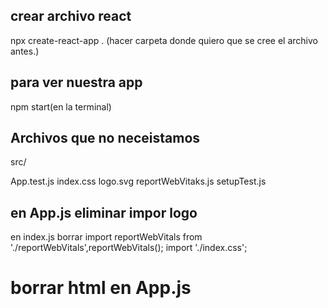 ## crear archivo react

npx create-react-app .
(hacer carpeta donde quiero que se cree el archivo antes.)

## para ver nuestra app

npm start(en la terminal)

## Archivos que no neceistamos

src/

App.test.js
index.css
logo.svg
reportWebVitaks.js
setupTest.js

## en App.js eliminar impor logo

en index.js
borrar import reportWebVitals from './reportWebVitals',reportWebVitals();
import './index.css';

# borrar html en App.js
